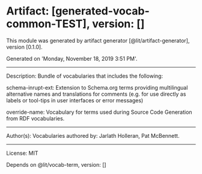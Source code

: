# Artifact: [generated-vocab-common-TEST], version: []

This module was generated by artifact generator [@lit/artifact-generator], version [0.1.0].

Generated on 'Monday, November 18, 2019 3:51 PM'.

---

Description: Bundle of vocabularies that includes the following:

  schema-inrupt-ext: Extension to Schema.org terms providing multilingual alternative names and translations for comments (e.g. for use directly as labels or tool-tips in user interfaces or error messages)

  override-name: Vocabulary for terms used during Source Code Generation from RDF vocabularies.

---

Author(s): Vocabularies authored by: Jarlath Holleran, Pat McBennett.

---

License: MIT

Depends on @lit/vocab-term, version: []
